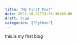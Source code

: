 ```yaml
---
title: "My First Post"
date: 2022-10-21T13:36:30+08:00
draft: true
categories: ["Python"]
---
```


this.is my first blog

